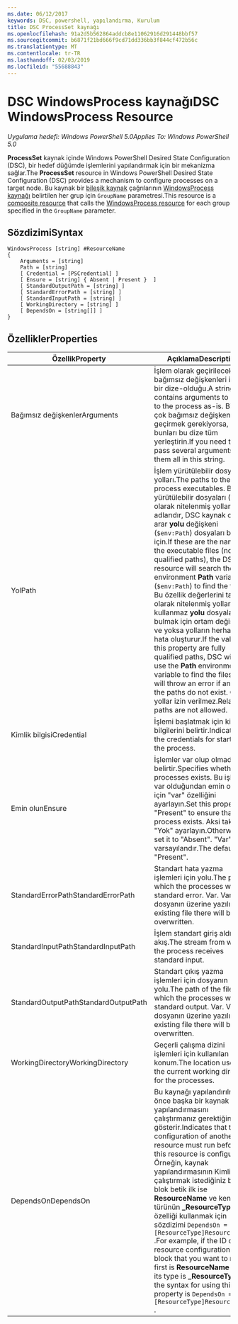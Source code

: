 ```yaml
---
ms.date: 06/12/2017
keywords: DSC, powershell, yapılandırma, Kurulum
title: DSC ProcessSet kaynağı
ms.openlocfilehash: 91a2d5b562864addcb8e11062916d291448bbf57
ms.sourcegitcommit: b6871f21bd666f9cd71dd336bb3f844cf472b56c
ms.translationtype: MT
ms.contentlocale: tr-TR
ms.lasthandoff: 02/03/2019
ms.locfileid: "55688843"
---
```

# <a name="dsc-windowsprocess-resource"></a><span data-ttu-id="016b7-103">DSC WindowsProcess kaynağı</span><span class="sxs-lookup"><span data-stu-id="016b7-103">DSC WindowsProcess Resource</span></span>

<span data-ttu-id="016b7-104">_Uygulama hedefi: Windows PowerShell 5.0_</span><span class="sxs-lookup"><span data-stu-id="016b7-104">_Applies To: Windows PowerShell 5.0_</span></span>

<span data-ttu-id="016b7-105">**ProcessSet** kaynak içinde Windows PowerShell Desired State Configuration (DSC), bir hedef düğümde işlemlerini yapılandırmak için bir mekanizma sağlar.</span><span class="sxs-lookup"><span data-stu-id="016b7-105">The **ProcessSet** resource in Windows PowerShell Desired State Configuration (DSC) provides a mechanism to configure processes on a target node.</span></span> <span data-ttu-id="016b7-106">Bu kaynak bir [bileşik kaynak](../../../resources/authoringResourceComposite.md) çağrılarının [WindowsProcess kaynağı](windowsProcessResource.md) belirtilen her grup için `GroupName` parametresi.</span><span class="sxs-lookup"><span data-stu-id="016b7-106">This resource is a [composite resource](../../../resources/authoringResourceComposite.md) that calls the [WindowsProcess resource](windowsProcessResource.md) for each group specified in the `GroupName` parameter.</span></span>

## <a name="syntax"></a><span data-ttu-id="016b7-107">Sözdizimi</span><span class="sxs-lookup"><span data-stu-id="016b7-107">Syntax</span></span>

```
WindowsProcess [string] #ResourceName
{
    Arguments = [string]
    Path = [string]
    [ Credential = [PSCredential] ]
    [ Ensure = [string] { Absent | Present }  ]
    [ StandardOutputPath = [string] ]
    [ StandardErrorPath = [string] ]
    [ StandardInputPath = [string] ]
    [ WorkingDirectory = [string] ]
    [ DependsOn = [string[]] ]
}
```

## <a name="properties"></a><span data-ttu-id="016b7-108">Özellikler</span><span class="sxs-lookup"><span data-stu-id="016b7-108">Properties</span></span>

| <span data-ttu-id="016b7-109">Özellik</span><span class="sxs-lookup"><span data-stu-id="016b7-109">Property</span></span> | <span data-ttu-id="016b7-110">Açıklama</span><span class="sxs-lookup"><span data-stu-id="016b7-110">Description</span></span> |
| --- | --- |
| <span data-ttu-id="016b7-111">Bağımsız değişkenler</span><span class="sxs-lookup"><span data-stu-id="016b7-111">Arguments</span></span>| <span data-ttu-id="016b7-112">İşlem olarak geçirilecek bağımsız değişkenleri içeren bir dize-olduğu.</span><span class="sxs-lookup"><span data-stu-id="016b7-112">A string that contains arguments to pass to the process as-is.</span></span> <span data-ttu-id="016b7-113">Birden çok bağımsız değişkenleri geçirmek gerekiyorsa, bunları bu dize tüm yerleştirin.</span><span class="sxs-lookup"><span data-stu-id="016b7-113">If you need to pass several arguments, put them all in this string.</span></span>|
| <span data-ttu-id="016b7-114">Yol</span><span class="sxs-lookup"><span data-stu-id="016b7-114">Path</span></span>| <span data-ttu-id="016b7-115">İşlem yürütülebilir dosya yolları.</span><span class="sxs-lookup"><span data-stu-id="016b7-115">The paths to the process executables.</span></span> <span data-ttu-id="016b7-116">Bunlar yürütülebilir dosyaları (tam olarak nitelenmiş yollar) adlarıdır, DSC kaynak ortam arar **yolu** değişkeni (`$env:Path`) dosyaları bulmak için.</span><span class="sxs-lookup"><span data-stu-id="016b7-116">If these are the names of the executable files (not fully qualified paths), the DSC resource will search the environment **Path** variable (`$env:Path`) to find the files.</span></span> <span data-ttu-id="016b7-117">Bu özellik değerlerini tam olarak nitelenmiş yollar, DSC kullanmaz **yolu** dosyaları bulmak için ortam değişkeni ve yoksa yolların herhangi bir hata oluşturur.</span><span class="sxs-lookup"><span data-stu-id="016b7-117">If the values of this property are fully qualified paths, DSC will not use the **Path** environment variable to find the files, and will throw an error if any of the paths do not exist.</span></span> <span data-ttu-id="016b7-118">Göreli yollar izin verilmez.</span><span class="sxs-lookup"><span data-stu-id="016b7-118">Relative paths are not allowed.</span></span>|
| <span data-ttu-id="016b7-119">Kimlik bilgisi</span><span class="sxs-lookup"><span data-stu-id="016b7-119">Credential</span></span>| <span data-ttu-id="016b7-120">İşlemi başlatmak için kimlik bilgilerini belirtir.</span><span class="sxs-lookup"><span data-stu-id="016b7-120">Indicates the credentials for starting the process.</span></span>|
| <span data-ttu-id="016b7-121">Emin olun</span><span class="sxs-lookup"><span data-stu-id="016b7-121">Ensure</span></span>| <span data-ttu-id="016b7-122">İşlemler var olup olmadığını belirtir.</span><span class="sxs-lookup"><span data-stu-id="016b7-122">Specifies whether the processes exists.</span></span> <span data-ttu-id="016b7-123">Bu işlem var olduğundan emin olmak için "var" özelliğini ayarlayın.</span><span class="sxs-lookup"><span data-stu-id="016b7-123">Set this property to "Present" to ensure that the process exists.</span></span> <span data-ttu-id="016b7-124">Aksi takdirde, "Yok" ayarlayın.</span><span class="sxs-lookup"><span data-stu-id="016b7-124">Otherwise, set it to "Absent".</span></span> <span data-ttu-id="016b7-125">"Var" varsayılandır.</span><span class="sxs-lookup"><span data-stu-id="016b7-125">The default is "Present".</span></span>|
| <span data-ttu-id="016b7-126">StandardErrorPath</span><span class="sxs-lookup"><span data-stu-id="016b7-126">StandardErrorPath</span></span>| <span data-ttu-id="016b7-127">Standart hata yazma işlemleri için yolu.</span><span class="sxs-lookup"><span data-stu-id="016b7-127">The path to which the processes write standard error.</span></span> <span data-ttu-id="016b7-128">Var. Varolan dosyanın üzerine yazılır.</span><span class="sxs-lookup"><span data-stu-id="016b7-128">Any existing file there will be overwritten.</span></span>|
| <span data-ttu-id="016b7-129">StandardInputPath</span><span class="sxs-lookup"><span data-stu-id="016b7-129">StandardInputPath</span></span>| <span data-ttu-id="016b7-130">İşlem standart giriş aldığı akış.</span><span class="sxs-lookup"><span data-stu-id="016b7-130">The stream from which the process receives standard input.</span></span>|
| <span data-ttu-id="016b7-131">StandardOutputPath</span><span class="sxs-lookup"><span data-stu-id="016b7-131">StandardOutputPath</span></span>| <span data-ttu-id="016b7-132">Standart çıkış yazma işlemleri için dosyanın yolu.</span><span class="sxs-lookup"><span data-stu-id="016b7-132">The path of the file to which the processes write standard output.</span></span> <span data-ttu-id="016b7-133">Var. Varolan dosyanın üzerine yazılır.</span><span class="sxs-lookup"><span data-stu-id="016b7-133">Any existing file there will be overwritten.</span></span>|
| <span data-ttu-id="016b7-134">WorkingDirectory</span><span class="sxs-lookup"><span data-stu-id="016b7-134">WorkingDirectory</span></span>| <span data-ttu-id="016b7-135">Geçerli çalışma dizini işlemleri için kullanılan konum.</span><span class="sxs-lookup"><span data-stu-id="016b7-135">The location used as the current working directory for the processes.</span></span>|
| <span data-ttu-id="016b7-136">DependsOn</span><span class="sxs-lookup"><span data-stu-id="016b7-136">DependsOn</span></span> | <span data-ttu-id="016b7-137">Bu kaynağı yapılandırılmadan önce başka bir kaynak yapılandırmasını çalıştırmanız gerektiğini gösterir.</span><span class="sxs-lookup"><span data-stu-id="016b7-137">Indicates that the configuration of another resource must run before this resource is configured.</span></span> <span data-ttu-id="016b7-138">Örneğin, kaynak yapılandırmasının Kimliğini çalıştırmak istediğiniz bir blok betik ilk ise **ResourceName** ve kendi türünün **_ResourceType**, bu özelliği kullanmak için sözdizimi `DependsOn = "[ResourceType]ResourceName"` .</span><span class="sxs-lookup"><span data-stu-id="016b7-138">For example, if the ID of the resource configuration script block that you want to run first is **ResourceName** and its type is **_ResourceType**, the syntax for using this property is `DependsOn = "[ResourceType]ResourceName"` .</span></span>|
